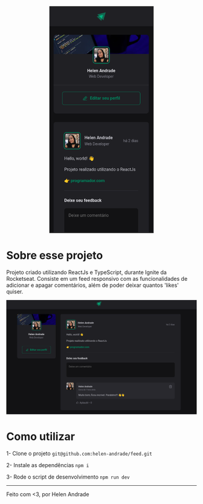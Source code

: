 <div align="center">
    <img style="height: 600px;" src="./docs//mobile.png">
</div>

# Sobre esse projeto

Projeto criado utilizando ReactJs e TypeScript, durante Ignite da Rocketseat. Consiste em um feed responsivo com as funcionalidades de adicionar e apagar comentários, além de poder deixar quantos 'likes' quiser.

<img src="./docs/web.png">

# Como utilizar 

1- Clone o projeto 
`git@github.com:helen-andrade/feed.git`


2- Instale as dependências
`npm i`


3- Rode o script de desenvolvimento 
`npm run dev`

---

Feito com <3, por Helen Andrade